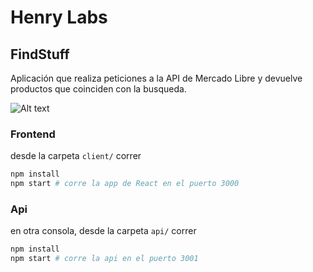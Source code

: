 # Henry Labs

## FindStuff

Aplicación  que realiza peticiones a la API de Mercado Libre y devuelve productos que coinciden con la busqueda.

![Alt text](https://i.postimg.cc/QdCNNBnC/captura.jpg "FindStuff - Henry Labs")




### Frontend
desde la carpeta `client/` correr
```bash
npm install
npm start # corre la app de React en el puerto 3000
```

### Api
en otra consola, desde la carpeta `api/` correr
```bash
npm install
npm start # corre la api en el puerto 3001
```

